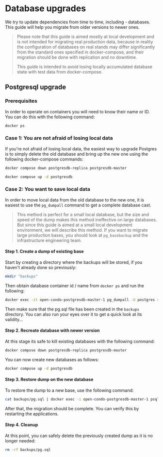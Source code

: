 # Database upgrades

We try to update dependencies from time to time, including - databases. 
This guide will help you migrate from older versions to newer ones.

> Please note that this guide is aimed mostly at local development 
> and is not intended for migrating real production data, because in reality 
> the configuration of databases on real stands may differ significantly from the standard ones 
> specified in docker-compose, and their migration should be done with replication and no downtime.
> 
> This guide is intended to avoid losing locally accumulated database state with test data from docker-compose.


## Postgresql upgrade

### Prerequisites

In order to operate on containers you will need to know their name or ID. You can do this with the following command:

```bash
docker ps
```

### Case 1: You are not afraid of losing local data

If you're not afraid of losing local data, the easiest way to upgrade Postgres is 
to simply delete the old database and bring up the new one using the following docker-compose commands:

```bash
docker compose down postgresdb-replica postgresdb-master
```

```bash
docker compose up -d postgresdb
```

### Case 2: You want to save local data

In order to move local data from the old database to the new one, it is easiest to use the `pg_dumpall` command 
to get a complete database cast.

> This method is perfect for a small local database, but the size and speed of the dump makes this method 
ineffective on large databases. 
But since this guide is aimed at a small local development environment, we will describe this method. 
If you want to migrate large production bases, you should look at `pg_basebackup` and the infrastructure engineering team.

#### Step 1. Create a dump of existing base
Start by creating a directory where the backups will be stored, if you haven't already done so previously:

```bash
mkdir "backups"
```

Then obtain database container id / name from `docker ps` and run the following:

```bash
docker exec -it open-condo-postgresdb-master-1 pg_dumpall -U postgres > backups/pg.sql
```

Then make sure that the pg.sql file has been created in the `backups` directory. 
You can also run your eyes over it to get a quick look at its validity...

#### Step 2. Recreate database with newer version

At this stage its safe to kill existing databases with the following command:

```bash
docker compose down postgresdb-replica postgresdb-master
```

You can now create new databases as follows:

```bash
docker compose up -d postgresdb
```

#### Step 3. Restore dump on the new database

To restore the dump to a new base, use the following command:

```bash
cat backups/pg.sql | docker exec -i open-condo-postgresdb-master-1 psql -U postgres
```

After that, the migration should be complete. You can verify this by restarting the applications.

#### Step 4. Cleanup

At this point, you can safely delete the previously created dump as it is no longer needed:

```bash
rm -rf backups/pg.sql
```